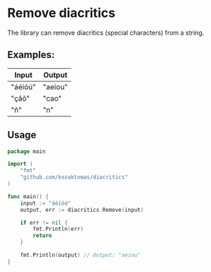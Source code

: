 # Remove diacritics

The library can remove diacritics (special characters) from a string.

## Examples:

| Input   | Output  |
|---------|---------|
| "áéíóú" | "aeiou" |
| "çãõ"   | "cao"   |
| "ñ"     | "n"     |

## Usage

```go
package main

import (
	"fmt"
	"github.com/kozaktomas/diacritics"
)

func main() {
	input := "áéíóú"
	output, err := diacritics.Remove(input)

	if err != nil {
		fmt.Println(err)
		return
	}

	fmt.Println(output) // Output: "aeiou"
}

```
